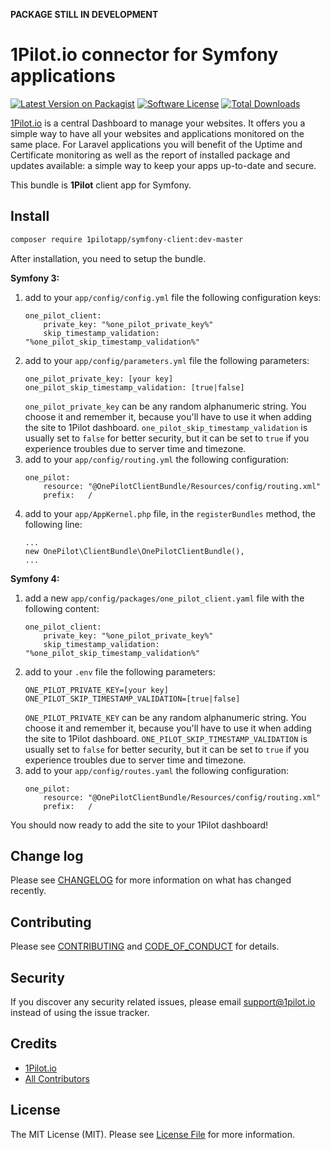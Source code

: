 **PACKAGE STILL IN DEVELOPMENT**

# 1Pilot.io connector for Symfony applications

[![Latest Version on Packagist][ico-version]][link-packagist]
[![Software License][ico-license]](LICENSE.md)
[![Total Downloads][ico-downloads]][link-downloads]

[1Pilot.io](1pilot.io) is a central Dashboard to manage your websites. It offers you a simple way to have all your websites and applications monitored on the same place. For Laravel applications you will benefit of the Uptime and Certificate 
monitoring as well as the report of installed package and updates available: a simple way to keep your apps up-to-date and secure.

This bundle is **1Pilot** client app for Symfony.

## Install

``` bash
composer require 1pilotapp/symfony-client:dev-master
```

After installation, you need to setup the bundle. 

**Symfony 3:**

1. add to your `app/config/config.yml` file the following configuration keys:
    ```
    one_pilot_client:
        private_key: "%one_pilot_private_key%"
        skip_timestamp_validation: "%one_pilot_skip_timestamp_validation%"
    ```
2. add to your `app/config/parameters.yml` file the following parameters:
    ```    
    one_pilot_private_key: [your key]
    one_pilot_skip_timestamp_validation: [true|false]
    ```
    `one_pilot_private_key` can be any random alphanumeric string. You choose it and remember it, because you'll have to use it when adding the site to 1Pilot dashboard. 
    `one_pilot_skip_timestamp_validation` is usually set to `false` for better security, but it can be set to `true` if you experience troubles due to server time and timezone.
3. add to your `app/config/routing.yml` the following configuration:
    ```
    one_pilot:
        resource: "@OnePilotClientBundle/Resources/config/routing.xml"
        prefix:   /
    ```
4. add to your `app/AppKernel.php` file, in the `registerBundles` method, the following line:
    ```
    ...
    new OnePilot\ClientBundle\OnePilotClientBundle(),
    ...
    ```

**Symfony 4:**

1. add a new `app/config/packages/one_pilot_client.yaml` file with the following content:
    ```
    one_pilot_client:
        private_key: "%one_pilot_private_key%"
        skip_timestamp_validation: "%one_pilot_skip_timestamp_validation%"
    ```
2. add to your `.env` file the following parameters:
    ```    
    ONE_PILOT_PRIVATE_KEY=[your key]
    ONE_PILOT_SKIP_TIMESTAMP_VALIDATION=[true|false]
    ```
    `ONE_PILOT_PRIVATE_KEY` can be any random alphanumeric string. You choose it and remember it, because you'll have to use it when adding the site to 1Pilot dashboard. 
    `ONE_PILOT_SKIP_TIMESTAMP_VALIDATION` is usually set to `false` for better security, but it can be set to `true` if you experience troubles due to server time and timezone.
3. add to your `app/config/routes.yaml` the following configuration:
    ```
    one_pilot:
        resource: "@OnePilotClientBundle/Resources/config/routing.xml"
        prefix:   /
    ```

You should now ready to add the site to your 1Pilot dashboard!

## Change log

Please see [CHANGELOG](CHANGELOG.md) for more information on what has changed recently.

## Contributing

Please see [CONTRIBUTING](CONTRIBUTING.md) and [CODE_OF_CONDUCT](CODE_OF_CONDUCT.md) for details.

## Security

If you discover any security related issues, please email support@1pilot.io instead of using the issue tracker.

## Credits

- [1Pilot.io][link-author]
- [All Contributors][link-contributors]

## License

The MIT License (MIT). Please see [License File](LICENSE.md) for more information.

[ico-version]: https://img.shields.io/packagist/v/1PilotApp/symfony-client.svg?style=flat-square
[ico-license]: https://img.shields.io/badge/license-MIT-brightgreen.svg?style=flat-square
[ico-travis]: https://img.shields.io/travis/1PilotApp/symfony-client/master.svg?style=flat-square
[ico-downloads]: https://img.shields.io/packagist/dt/1pilotapp/symfony-client.svg?style=flat-square

[link-packagist]: https://packagist.org/packages/1pilotapp/symfony-client
[link-downloads]: https://packagist.org/packages/1PilotApp/symfony-client
[link-author]: https://github.com/1PilotApp
[link-contributors]: ../../contributors
